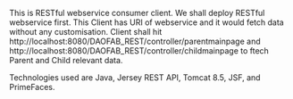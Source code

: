 This is RESTful webservice consumer client. We shall deploy RESTful webservice first. This Client has URI of webservice and it would fetch data without any customisation. Client shall hit http://localhost:8080/DAOFAB_REST/controller/parentmainpage and http://localhost:8080/DAOFAB_REST/controller/childmainpage to ftech Parent and Child relevant data. 

Technologies used are
Java,
Jersey REST API,
Tomcat 8.5,
JSF, and 
PrimeFaces. 
